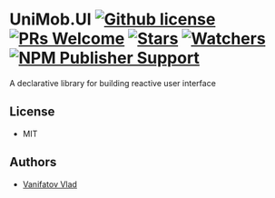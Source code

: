 # UniMob.UI [![Github license](https://img.shields.io/github/license/vanifatovvlad/UniMob.svg)](#) [![PRs Welcome](https://img.shields.io/badge/PRs-welcome-brightgreen.svg)](#) [![Stars](https://img.shields.io/github/stars/vanifatovvlad/UniMob.svg?style=social)](https://github.com/vanifatovvlad/UniMob/stargazers) [![Watchers](https://img.shields.io/github/watchers/vanifatovvlad/UniMob.svg?style=social)](https://github.com/vanifatovvlad/UniMob/watchers) [![NPM Publisher Support](https://img.shields.io/badge/maintained%20with-NPM%20Publisher%20Support-blue.svg)](https://github.com/vanifatovvlad/NpmPublisherSupport)
A declarative library for building reactive user interface
<br>

## License
* MIT

## Authors
* [Vanifatov Vlad](https://github.com/vanifatovvlad)